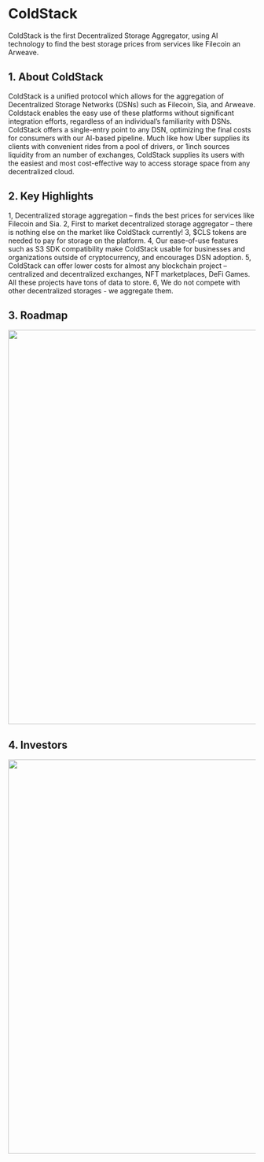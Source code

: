 # ColdStack

ColdStack is the first Decentralized Storage Aggregator, using AI technology to find the best storage prices from services like Filecoin an Arweave.



## 1. About ColdStack

ColdStack is a unified protocol which allows for the aggregation of Decentralized Storage Networks (DSNs) such as Filecoin, Sia, and Arweave. Coldstack enables the easy use of these platforms without significant integration efforts, regardless of an individual’s familiarity with DSNs. ColdStack offers a single-entry point to any DSN, optimizing the final costs for consumers with our AI-based pipeline. Much like how Uber supplies its clients with convenient rides from a pool of drivers, or 1inch sources liquidity from an number of exchanges, ColdStack supplies its users with the easiest and most cost-effective way to access storage space from any decentralized cloud.



## 2. Key Highlights

1, Decentralized storage aggregation – finds the best prices for services like Filecoin and Sia.
2, First to market decentralized storage aggregator – there is nothing else on the market like ColdStack currently!
3, $CLS tokens are needed to pay for storage on the platform.
4, Our ease-of-use features such as S3 SDK compatibility make ColdStack usable for businesses and organizations outside of cryptocurrency, and encourages DSN adoption.
5, ColdStack can offer lower costs for almost any blockchain project – centralized and decentralized exchanges, NFT marketplaces, DeFi Games. All these projects have tons of data to store.
6, We do not compete with other decentralized storages - we aggregate them.





## 3. Roadmap

<img src="https://ic-market-projects.solv.finance/images/CLS/CLS-roadmap.jpg" width="800px" style="margin: 0 auto;" />



## 4. Investors

<img src="https://ic-market-projects.solv.finance/images/CLS/CLS-investors.jpg" width="800px" style="margin: 0 auto;" />
